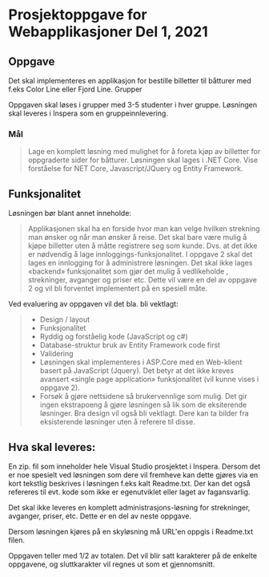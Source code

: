 # Prosjektoppgave for Webapplikasjoner Del 1, 2021

## Oppgave
Det skal implementeres en applikasjon for bestille billetter til båtturer med f.eks Color Line eller Fjord Line.
Grupper

Oppgaven skal løses i grupper med 3-5 studenter i hver gruppe. Løsningen skal leveres i Inspera som en gruppeinnlevering.
 ### Mål

> Lage en komplett løsning med mulighet for å foreta kjøp av billetter for oppgraderte sider for båtturer.
Løsningen skal lages i .NET Core.
Vise forståelse for NET Core, Javascript/JQuery og Entity Framework.

## Funksjonalitet

Løsningen bør blant annet inneholde:

> Applikasjonen skal ha en forside hvor man kan velge hvilken strekning man ønsker og når man ønsker å reise.
Det skal bare være mulig å kjøpe billetter uten å måtte registrere seg som kunde. Dvs. at det ikke er nødvendig å lage innloggings-funksjonalitet. I oppgave 2 skal det lages en innlogging for å administrere løsningen.
Det skal ikke lages «backend» funksjonalitet som gjør det mulig å vedlikeholde , strekninger,  avganger og priser etc. Dette vil være en del av oppgave 2 og vil bli forventet implementert på en spesiell måte.

Ved evaluering av oppgaven vil det bla. bli vektlagt:

> - Design / layout
> - Funksjonalitet
> - Ryddig og forståelig kode (JavaScript og c#)
> - Database-struktur bruk av Entity Framework code first
> - Validering
> - Løsningen skal implementeres i ASP.Core med en Web-klient basert på JavaScript (Jquery). Det betyr at det ikke kreves avansert «single page application» funksjonalitet (vil kunne vises i oppgave 2).
> - Forsøk å gjøre nettsidene så brukervennlige som mulig. Det gir ingen ekstrapoeng å gjøre løsningen så lik som de eksiterende løsninger. Bra design vil også bli vektlagt. Dere kan ta bilder fra eksisterende løsninger uten å referere til disse.

## Hva skal leveres:

En zip. fil som inneholder hele Visual Studio prosjektet i Inspera. Dersom det er noe spesielt ved løsningen som dere vil fremheve kan dette gjøres via en kort tekstlig beskrives i løsningen f.eks kalt Readme.txt. Der kan det også refereres til evt. kode som ikke er egenutviklet eller laget av fagansvarlig.

Det skal ikke leveres en komplett administrasjons-løsning for strekninger, avganger,  priser, etc. Dette er en del av neste oppgave.

Dersom løsningen kjøres på en skyløsning må URL'en oppgis i Readme.txt filen.

Oppgaven teller med 1/2 av totalen. Det vil blir satt karakterer på de enkelte oppgavene, og sluttkarakter vil regnes ut som et gjennomsnitt.
